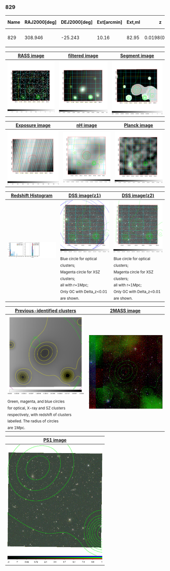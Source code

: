 <div STYLE="page-break-after: always;"></div>

### 829

|Name|RAJ2000[deg]|DEJ2000[deg] |Ext[arcmin]| Ext,ml | z | z_src| C|GC(XSZ,Delta_z<0.01)| GC(OPT,Delta_z<0.01)|GC| R_sig[arcmin] | R500[arcmin] | R500[Mpc]| CRsig[c/s] | CR500[c/s] |L500[1E44 erg/s]|F500[1E-12 erg/s/cm^2]| M500[1E14 Msun]|Tx[keV]|Cnt_sig|Beta|Rc[arcmin]|Comment|Alias|
|---|---|---|---|---|---|------|---|--------|---------|----------|---|---|---|---|---|---|---|---|---|---|---|---|---|---|
|829| 308.946| -25.243| 10.16| 82.95| 0.0198(0.005)| z1, z_xsz| B| MCXC| A, N| A, MCXC, N, W| 16.112| 19.443| 0.468| 0.215(0.052)| 0.223(0.054)| 0.026(0.004)| 2.910(0.493)| 0.30(0.03)| 1.02(0.06)| 119.1| 0.783(-0.165+0.147)| 7.016(-1.810+1.543)| -| k570|

|[RASS image](../image/829/829_img.pdf)|[filtered image](../image/829/829_fil.pdf)|[Segment image](../image/829/829_seg.pdf)|
|-------------------|--------------------|-------------------|
| <img src="../image/829/829_img.png" width="300">  | <img src="../image/829/829_fil.png" width="300">   | <img src="../image/829/829_seg.png" width="300">  |

|[Exposure image](../image/829/829_mex.pdf)| [nH image](../image/829/829_nh.pdf)| [Planck image](../image/829/829_p.pdf)|
|-------------------|--------------------|-------------------|
|<img src="../image/829/829_mex.png" width="300">   | <img src="../image/829/829_nh.png" width="300">    | <img src="../image/829/829_p.png" width="300"> |

|[Redshift Histogram](../image/829/829_zg.pdf) | [DSS image(z1)](../image/829/829_dss_z1.pdf)      |  [DSS image(z2)](../image/829/829_dss_z2.pdf)    |
|-------------------|--------------------|-------------------|
|<img src="../image/829/829_zg.png" width="300"> |<img src="../image/829/829_dss_z1.png" width="300"> <sub><br>Blue circle for optical clusters; <br>Magenta circle for XSZ clusters; <br>all with r=1Mpc; <br>Only GC with Delta_z<0.01 are shown. </sub>| <img src="../image/829/829_dss_z2.png" width="300"><sub><br>Blue circle for optical clusters; <br>Magenta circle for XSZ clusters; <br>all with r=1Mpc; <br>Only GC with Delta_z<0.01 are shown. </sub> |

|[Previous-identified clusters](../image/829/829_gc.pdf) | [2MASS image](../image/829/829_2mass.pdf)      |
|-------------------|-------------------|
|<img src=../image/829/829_gc.png width="300"> <br><sub>Green, magenta, and blue circles <br>for optical, X-ray and SZ clusters <br>respectively, with redshift of clusters <br>labelled. The radius of circles <br>are 1Mpc.</sub>|<img src="../image/829/829_2mass.png" width="300">  |

|[PS1 image](../image/829/829_ps1.pdf)            |
|-------------------|
| <img src="../image/829/829_ps1.png" width="300">  |
